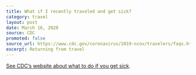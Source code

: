 ```yaml
---
title: What if I recently traveled and get sick?
category: travel
layout: post
date: March 16, 2020
source: CDC
promoted: false
source_url: https://www.cdc.gov/coronavirus/2019-ncov/travelers/faqs.html
excerpt: Returning from travel
---
```


<a href="https://www.cdc.gov/coronavirus/2019-ncov/about/steps-when-sick.html"> See CDC’s website about what to do if you get sick</a>.
